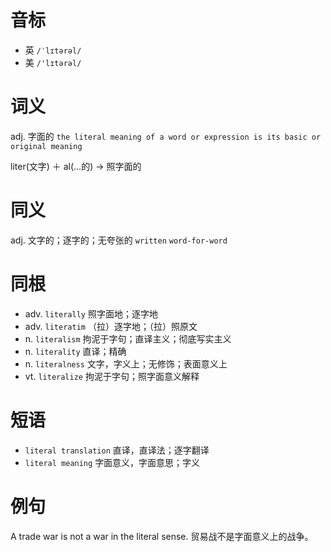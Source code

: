 # 音标

- 英 `/ˈlɪtərəl/`
- 美 `/'lɪtərəl/`

# 词义

adj. 字面的
`the literal meaning of a word or expression is its basic or original meaning`



liter(文字) ＋ al(…的) → 照字面的

# 同义

adj. 文字的；逐字的；无夸张的
`written` `word-for-word`

# 同根

- adv. `literally` 照字面地；逐字地
- adv. `literatim` （拉）逐字地；（拉）照原文
- n. `literalism` 拘泥于字句；直译主义；彻底写实主义
- n. `literality` 直译；精确
- n. `literalness` 文字，字义上；无修饰；表面意义上
- vt. `literalize` 拘泥于字句；照字面意义解释

# 短语

- `literal translation` 直译，直译法；逐字翻译
- `literal meaning` 字面意义，字面意思；字义

# 例句

A trade war is not a war in the literal sense.
贸易战不是字面意义上的战争。


